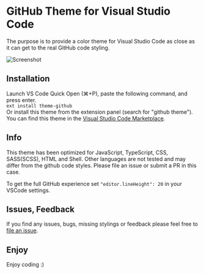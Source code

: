 # GitHub Theme for Visual Studio Code
The purpose is to provide a color theme for Visual Studio Code as close as it can get to the real GitHub code styling.

![Screenshot](https://github.com/thomaspink/vscode-github-theme/raw/master/theme.png)

## Installation
Launch VS Code Quick Open (⌘+P), paste the following command, and press enter.     
`ext install theme-github`     
Or install this theme from the extension panel (search for "github theme").     
You can find this theme in the [Visual Studio Code Marketplace](https://marketplace.visualstudio.com/items?itemName=thomaspink.theme-github).

## Info
This theme has been optimized for JavaScript, TypeScript, CSS, SASS(SCSS), HTML and Shell. Other languages are not tested and may differ from the github code styles. Please file an issue or submit a PR in this case.

To get the full GitHub experience set `"editor.lineHeight": 20` in your VSCode settings.

## Issues, Feedback
If you find any issues, bugs, missing stylings or feedback please feel free to [file an issue](https://github.com/thomaspink/vscode-github-theme/issues).

## Enjoy
Enjoy coding :)

